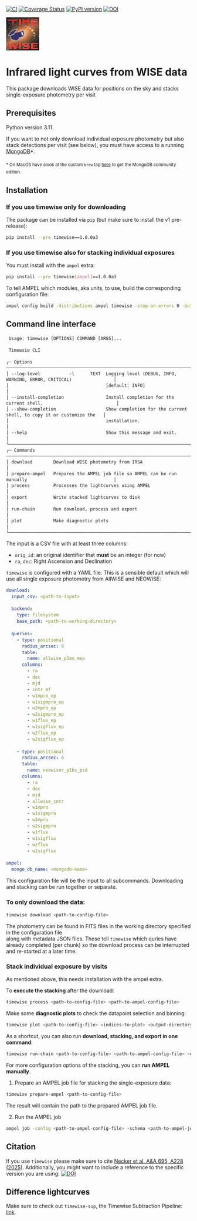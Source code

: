 [![CI](https://github.com/JannisNe/timewise/actions/workflows/continous_integration.yml/badge.svg)](https://github.com/JannisNe/timewise/actions/workflows/continous_integration.yml)
[![Coverage Status](https://coveralls.io/repos/github/JannisNe/timewise/badge.svg?branch=main)](https://coveralls.io/github/JannisNe/timewise?branch=main)
[![PyPI version](https://badge.fury.io/py/timewise.svg)](https://badge.fury.io/py/timewise)
[![DOI](https://zenodo.org/badge/449677569.svg)](https://zenodo.org/badge/latestdoi/449677569)


![](timewise.png)
# Infrared light curves from WISE data

This package downloads WISE data for positions on the sky and stacks single-exposure photometry per visit

## Prerequisites
Python version 3.11.

If you want to not only download individual exposure photometry but also stack detections per visit (see below),
you must have access to a running [MongoDB](https://www.mongodb.com/)*. 

<sub>* On MacOS have alook at the custom `brew` tap 
[here](https://stackoverflow.com/questions/57856809/installing-mongodb-with-homebrew)
to get the MongoDB community edition. </sub>

## Installation

### If you use timewise only for downloading
The package can be installed via `pip` (but make sure to install the v1 pre-release):
```bash
pip install --pre timewise==1.0.0a3
```
### If you use timewise also for stacking individual exposures
You must install with the `ampel` extra:
```bash
pip install --pre timewise[ampel]==1.0.0a3
```
To tell AMPEL which modules, aka units, to use, build the corresponding configuration file:
```bash
ampel config build -distributions ampel timewise -stop-on-errors 0 -out <path-to-ampel-config-file>
```

## Command line interface

```
 Usage: timewise [OPTIONS] COMMAND [ARGS]...                                                                
                                                                                                            
 Timewsie CLI                                                                                               
                                                                                                            
╭─ Options ────────────────────────────────────────────────────────────────────────────────────────────────╮
│ --log-level           -l      TEXT  Logging level (DEBUG, INFO, WARNING, ERROR, CRITICAL)                │
│                                     [default: INFO]                                                      │
│ --install-completion                Install completion for the current shell.                            │
│ --show-completion                   Show completion for the current shell, to copy it or customize the   │
│                                     installation.                                                        │
│ --help                              Show this message and exit.                                          │
╰──────────────────────────────────────────────────────────────────────────────────────────────────────────╯
╭─ Commands ───────────────────────────────────────────────────────────────────────────────────────────────╮
│ download        Download WISE photometry from IRSA                                                       │
│ prepare-ampel   Prepares the AMPEL job file so AMPEL can be run manually                                 │
│ process         Processes the lightcurves using AMPEL                                                    │
│ export          Write stacked lightcurves to disk                                                        │
│ run-chain       Run download, process and export                                                         │
│ plot            Make diagnostic plots                                                                    │
╰──────────────────────────────────────────────────────────────────────────────────────────────────────────╯

```

The input is a CSV file with at least three columns:  
- `orig_id`: an original identifier that **must** be an integer (for now)
- `ra`, `dec`: Right Ascension and Declination



`timewise` is configured with a YAML file. This is a sensible default which will use all single exposure photometry from AllWISE and NEOWISE:
```yaml
download:
  input_csv: <path-to-input>

  backend:
    type: filesystem
    base_path: <path-to-working-directory>

  queries:
    - type: positional
      radius_arcsec: 6
      table:
        name: allwise_p3as_mep
      columns:
        - ra
        - dec
        - mjd
        - cntr_mf
        - w1mpro_ep
        - w1sigmpro_ep
        - w2mpro_ep
        - w2sigmpro_ep
        - w1flux_ep
        - w1sigflux_ep
        - w2flux_ep
        - w2sigflux_ep

    - type: positional
      radius_arcsec: 6
      table:
        name: neowiser_p1bs_psd
      columns:
        - ra
        - dec
        - mjd
        - allwise_cntr
        - w1mpro
        - w1sigmpro
        - w2mpro
        - w2sigmpro
        - w1flux
        - w1sigflux
        - w2flux
        - w2sigflux

ampel:
  mongo_db_name: <mongodb-name>
```

This configuration file will be the input to all subcommands. Downloading and stacking can be run together or separate.


### To only download the data:
```bash
timewise download <path-to-config-file>
```
The photometry can be found in FITS files in the working directory specified in the configuration file\
along with metadata JSON files. These tell `timewise` which quries have already completed (per chunk) so the
download process can be interrupted and re-started at a later time.

### Stack individual exposure by visits
As mentioned above, this needs installation with the ampel extra.


To **execute the stacking** after the download:
```bash
timewise process <path-to-config-file> <path-to-ampel-config-file>
```

Make some **diagnostic plots** to check the datapoint selection and binning:
```bash
timewise plot <path-to-config-file> <indices-to-plot> <output-directory>
```

As a shortcut, you can also run **download, stacking, and export in one command**:
```bash
timewise run-chain <path-to-config-file> <path-to-ampel-config-file> <output-directory>
```

For more configuration options of the stacking, you can **run AMPEL manually**.

1. Prepare an AMPEL job file for stacking the single-exposure data:
```bash
timewise prepare-ampel <path-to-config-file>
```
The result will contain the path to the prepared AMPEL job file.

2. Run the AMPEL job
```bash
ampel job -config <path-to-ampel-config-file> -schema <path-to-ampel-job-file>
```





## Citation
If you use `timewise` please make sure to cite [Necker et al. A&A 695, A228 (2025)](https://www.aanda.org/articles/aa/abs/2025/03/aa51340-24/aa51340-24.html).
Additionally, you might want to include a reference to the specific version you are using: [![DOI](https://zenodo.org/badge/449677569.svg)](https://zenodo.org/badge/latestdoi/449677569)

## Difference lightcurves
Make sure to check out `timewise-sup`, the Timewise Subtraction Pipeline: 
[link](https://gitlab.desy.de/jannisnecker/timewise_sup).
